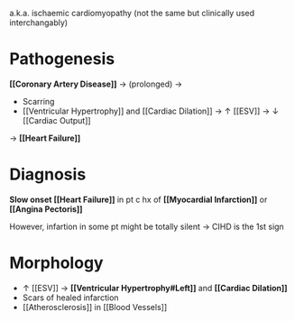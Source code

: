 a.k.a. ischaemic cardiomyopathy (not the same but clinically used interchangably)

# Pathogenesis
**[[Coronary Artery Disease]]** → (prolonged) → 
- Scarring
- [[Ventricular Hypertrophy]] and [[Cardiac Dilation]] → ↑ [[ESV]] → ↓ [[Cardiac Output]]

→ **[[Heart Failure]]**

# Diagnosis
**Slow onset [[Heart Failure]]** in pt c hx of **[[Myocardial Infarction]]** or **[[Angina Pectoris]]**

However, infartion in some pt might be totally silent → CIHD is the 1st sign

# Morphology
- ↑ [[ESV]] → **[[Ventricular Hypertrophy#Left]]** and **[[Cardiac Dilation]]** 
- Scars of healed infarction
- [[Atherosclerosis]] in [[Blood Vessels]]